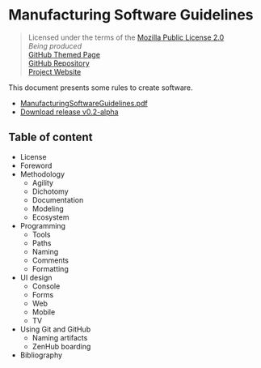 # Manufacturing Software Guidelines

>Licensed under the terms of the [Mozilla Public License 2.0](LICENSE)<br/>
>*Being produced*<br/>
>[GitHub Themed Page](https://ordisoftware.github.io/Guidelines)<br/>
>[GitHub Repository](https://github.com/Ordisoftware/Guidelines)<br/>
>[Project Website](http://www.ordisoftware.com/projects/guidelines)<br/>


This document presents some rules to create software.

* [ManufacturingSoftwareGuidelines.pdf](ManufacturingSoftwareGuidelines.pdf)
* [Download release v0.2-alpha](../../releases/tag/v0.2-alpha)

## Table of content

* License
* Foreword
* Methodology
  * Agility
  * Dichotomy
  * Documentation
  * Modeling
  * Ecosystem
* Programming
  * Tools
  * Paths
  * Naming
  * Comments
  * Formatting
* UI design
  * Console
  * Forms
  * Web
  * Mobile
  * TV
* Using Git and GitHub
  * Naming artifacts
  * ZenHub boarding
* Bibliography
